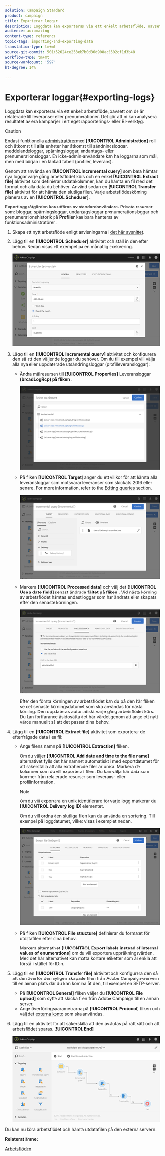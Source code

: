 ```yaml
---
solution: Campaign Standard
product: campaign
title: Exporterar loggar
description: Loggdata kan exporteras via ett enkelt arbetsflöde, oavsett om de är relaterade till leveranser eller prenumerationer.
audience: automating
content-type: reference
topic-tags: importing-and-exporting-data
translation-type: tm+mt
source-git-commit: 501f52624ce253eb7b0d36d908ac8502cf1d3b48
workflow-type: tm+mt
source-wordcount: '597'
ht-degree: 14%

---
```



# Exporterar loggar{#exporting-logs}

Loggdata kan exporteras via ett enkelt arbetsflöde, oavsett om de är relaterade till leveranser eller prenumerationer. Det gör att ni kan analysera resultatet av era kampanjer i ert eget rapporterings- eller BI-verktyg.

>[!CAUTION]
>
>Endast funktionella [administratörer](../../administration/using/users-management.md#functional-administrators)med **[!UICONTROL Administration]** roll och åtkomst till **alla** enheter har åtkomst till sändningsloggar, meddelandeloggar, spårningsloggar, undantags- eller prenumerationsloggar. En icke-admin-användare kan ha loggarna som mål, men med början i en länkad tabell (profiler, leverans).

Genom att använda en **[!UICONTROL Incremental query]** som bara hämtar nya loggar varje gång arbetsflödet körs och en enkel **[!UICONTROL Extract file]** aktivitet som definierar utdatakolumner, kan du hämta en fil med det format och alla data du behöver. Använd sedan en **[!UICONTROL Transfer file]** aktivitet för att hämta den slutliga filen. Varje arbetsflödeskörning planeras av en **[!UICONTROL Scheduler]**.

Exportloggsåtgärden kan utföras av standardanvändare. Privata resurser som: bloggar, spårningsloggar, undantagsloggar prenumerationsloggar och prenumerationshistorik på **Profiler** kan bara hanteras av funktionsadministratören.

1. Skapa ett nytt arbetsflöde enligt anvisningarna i [det här avsnittet](../../automating/using/building-a-workflow.md#creating-a-workflow).
1. Lägg till en **[!UICONTROL Scheduler]** aktivitet och ställ in den efter behov. Nedan visas ett exempel på en månatlig exekvering.

   ![](assets/export_logs_scheduler.png)

1. Lägg till en **[!UICONTROL Incremental query]** aktivitet och konfigurera den så att den väljer de loggar du behöver. Om du till exempel vill välja alla nya eller uppdaterade utsändningsloggar (profilleveransloggar):

   * Ändra målresursen till **[!UICONTROL Properties]** Leveransloggar **(broadLogRcp) på fliken** .

      ![](assets/export_logs_query_properties.png)

   * På fliken **[!UICONTROL Target]** anger du ett villkor för att hämta alla leveransloggar som motsvarar leveranser som skickats 2016 eller senare. For more information, refer to the [Editing queries](../../automating/using/editing-queries.md#creating-queries) section.

      ![](assets/export_logs_query_target.png)

   * Markera **[!UICONTROL Processed data]** och välj det **[!UICONTROL Use a date field]** senast ändrade **fältet på fliken** . Vid nästa körning av arbetsflödet hämtas endast loggar som har ändrats eller skapats efter den senaste körningen.

      ![](assets/export_logs_query_processeddata.png)

      Efter den första körningen av arbetsflödet kan du på den här fliken se det senaste körningsdatumet som ska användas för nästa körning. Den uppdateras automatiskt varje gång arbetsflödet körs. Du kan fortfarande åsidosätta det här värdet genom att ange ett nytt värde manuellt så att det passar dina behov.

1. Lägg till en **[!UICONTROL Extract file]** aktivitet som exporterar de efterfrågade data i en fil:

   * Ange filens namn på **[!UICONTROL Extraction]** fliken.

      Om du väljer **[!UICONTROL Add date and time to the file name]** alternativet fylls det här namnet automatiskt i med exportdatumet för att säkerställa att alla extraherade filer är unika. Markera de kolumner som du vill exportera i filen. Du kan välja här data som kommer från relaterade resurser som leverans- eller profilinformation.

      >[!NOTE]
      >
      >Om du vill exportera en unik identifierare för varje logg markerar du **[!UICONTROL Delivery log ID]** elementet.

      Om du vill ordna den slutliga filen kan du använda en sortering. Till exempel på loggdatumet, vilket visas i exemplet nedan.

      ![](assets/export_logs_extractfile_extraction.png)

   * På fliken **[!UICONTROL File structure]** definierar du formatet för utdatafilen efter dina behov.

      Markera alternativet **[!UICONTROL Export labels instead of internal values of enumerations]** om du vill exportera uppräkningsvärden.  Med det här alternativet kan motta kortare etiketter som är enkla att förstå i stället för ID:n.

1. Lägg till en **[!UICONTROL Transfer file]** aktivitet och konfigurera den så att den överför den nyligen skapade filen från Adobe Campaign-servern till en annan plats där du kan komma åt den, till exempel en SFTP-server.

   * På **[!UICONTROL General]** fliken väljer du **[!UICONTROL File upload]** som syfte att skicka filen från Adobe Campaign till en annan server.
   * Ange överföringsparametrarna på **[!UICONTROL Protocol]** fliken och välj det [externa konto](../../administration/using/external-accounts.md#creating-an-external-account) som ska användas.

1. Lägg till en aktivitet för att säkerställa att den avslutas på rätt sätt och att arbetsflödet sparas. **[!UICONTROL End]**

   ![](assets/export_logs_example_workflow.png)

Du kan nu köra arbetsflödet och hämta utdatafilen på den externa servern.

**Relaterat ämne:**

[Arbetsflöden](../../automating/using/get-started-workflows.md)
